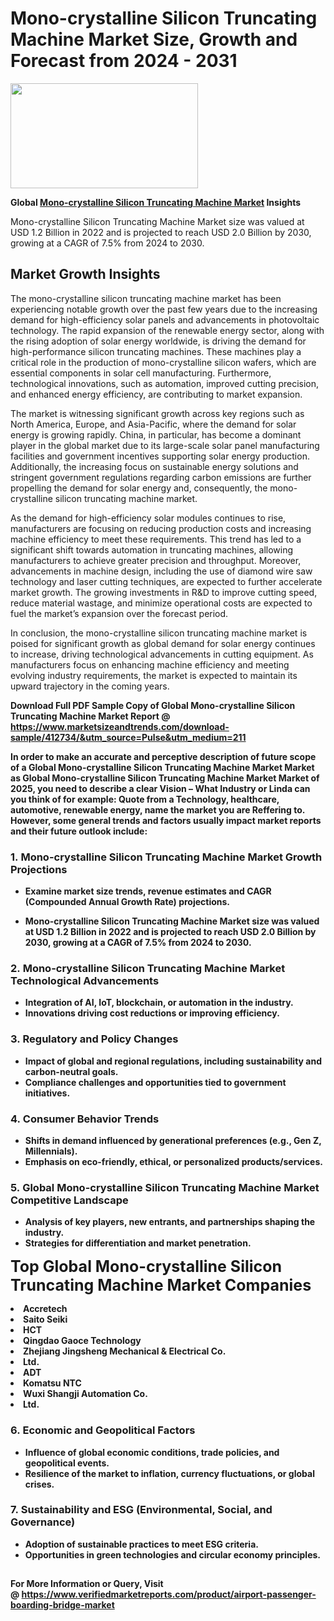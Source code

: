<H1>Mono-crystalline Silicon Truncating Machine Market Size, Growth and Forecast from 2024 - 2031</H1><img class="aligncenter size-medium wp-image-584254" src="https://thirdeyenews.in/wp-content/uploads/2024/09/Global-Market-Research-300x168.jpeg" alt="" width="300" height="168" /><p><strong>Global&nbsp;<a href="https://www.marketsizeandtrends.com/download-sample/412734/&amp;utm_source=Pulse&amp;utm_medium=211">Mono-crystalline Silicon Truncating Machine Market</a> Insights</strong></p><p>Mono-crystalline Silicon Truncating Machine Market size was valued at USD 1.2 Billion in 2022 and is projected to reach USD 2.0 Billion by 2030, growing at a CAGR of 7.5% from 2024 to 2030.</p><p><h2>Market Growth Insights</h2> <p>The mono-crystalline silicon truncating machine market has been experiencing notable growth over the past few years due to the increasing demand for high-efficiency solar panels and advancements in photovoltaic technology. The rapid expansion of the renewable energy sector, along with the rising adoption of solar energy worldwide, is driving the demand for high-performance silicon truncating machines. These machines play a critical role in the production of mono-crystalline silicon wafers, which are essential components in solar cell manufacturing. Furthermore, technological innovations, such as automation, improved cutting precision, and enhanced energy efficiency, are contributing to market expansion.</p> <p><strong></strong></p> <p>The market is witnessing significant growth across key regions such as North America, Europe, and Asia-Pacific, where the demand for solar energy is growing rapidly. China, in particular, has become a dominant player in the global market due to its large-scale solar panel manufacturing facilities and government incentives supporting solar energy production. Additionally, the increasing focus on sustainable energy solutions and stringent government regulations regarding carbon emissions are further propelling the demand for solar energy and, consequently, the mono-crystalline silicon truncating machine market.</p> <p>As the demand for high-efficiency solar modules continues to rise, manufacturers are focusing on reducing production costs and increasing machine efficiency to meet these requirements. This trend has led to a significant shift towards automation in truncating machines, allowing manufacturers to achieve greater precision and throughput. Moreover, advancements in machine design, including the use of diamond wire saw technology and laser cutting techniques, are expected to further accelerate market growth. The growing investments in R&D to improve cutting speed, reduce material wastage, and minimize operational costs are expected to fuel the market’s expansion over the forecast period.</p> <p>In conclusion, the mono-crystalline silicon truncating machine market is poised for significant growth as global demand for solar energy continues to increase, driving technological advancements in cutting equipment. As manufacturers focus on enhancing machine efficiency and meeting evolving industry requirements, the market is expected to maintain its upward trajectory in the coming years.</p> <p><strong></p><p><span class=""><strong>Download Full PDF Sample Copy of Global Mono-crystalline Silicon Truncating Machine Market Report</strong> @ <a href="https://www.marketsizeandtrends.com/download-sample/412734/&amp;utm_source=Pulse&amp;utm_medium=211" target="_blank">https://www.marketsizeandtrends.com/download-sample/412734/&amp;utm_source=Pulse&amp;utm_medium=211</a></span></p><p>In order to make an accurate and perceptive description of future scope of a Global&nbsp;Mono-crystalline Silicon Truncating Machine Market Market as Global&nbsp;Mono-crystalline Silicon Truncating Machine Market Market of 2025, you need to describe a clear Vision &ndash; What Industry or Linda can you think of for example: Quote from a Technology, healthcare, automotive, renewable energy, name the market you are Reffering to. However, some general trends and factors usually impact market reports and their future outlook include:</p><h3>1.&nbsp;<strong>Mono-crystalline Silicon Truncating Machine Market Growth Projections</strong></h3><ul><li>Examine market size trends, revenue estimates and CAGR (Compounded Annual Growth Rate) projections.</li><li><p>Mono-crystalline Silicon Truncating Machine Market size was valued at USD 1.2 Billion in 2022 and is projected to reach USD 2.0 Billion by 2030, growing at a CAGR of 7.5% from 2024 to 2030.</p></li></ul><h3>2.&nbsp;<strong>Mono-crystalline Silicon Truncating Machine Market Technological Advancements</strong></h3><ul><li>Integration of AI, IoT, blockchain, or automation in the industry.</li><li>Innovations driving cost reductions or improving efficiency.</li></ul><h3>3.&nbsp;<strong>Regulatory and Policy Changes</strong></h3><ul><li>Impact of global and regional regulations, including sustainability and carbon-neutral goals.</li><li>Compliance challenges and opportunities tied to government initiatives.</li></ul><h3>4.&nbsp;<strong>Consumer Behavior Trends</strong></h3><ul><li>Shifts in demand influenced by generational preferences (e.g., Gen Z, Millennials).</li><li>Emphasis on eco-friendly, ethical, or personalized products/services.</li></ul><h3>5.&nbsp;<strong>Global Mono-crystalline Silicon Truncating Machine Market Competitive Landscape</strong></h3><ul><li>Analysis of key players, new entrants, and partnerships shaping the industry.</li><li>Strategies for differentiation and market penetration.</li></ul><p data-pm-slice="1 1 []"><span style="color: inherit; font-family: inherit; font-size: 25px;">Top Global Mono-crystalline Silicon Truncating Machine Market Companies</span></p><div class="" data-test-id=""><p><li>Accretech</li><li> Saito Seiki</li><li> HCT</li><li> Qingdao Gaoce Technology</li><li> Zhejiang Jingsheng Mechanical & Electrical Co.</li><li>Ltd.</li><li> ADT</li><li> Komatsu NTC</li><li> Wuxi Shangji Automation Co.</li><li>Ltd.</li></p></div><h3>6.&nbsp;<strong>Economic and Geopolitical Factors</strong></h3><ul><li>Influence of global economic conditions, trade policies, and geopolitical events.</li><li>Resilience of the market to inflation, currency fluctuations, or global crises.</li></ul><h3>7.&nbsp;<strong>Sustainability and ESG (Environmental, Social, and Governance)</strong></h3><ul><li>Adoption of sustainable practices to meet ESG criteria.</li><li>Opportunities in green technologies and circular economy principles.</li></ul><h2><strong style="font-size: 14px;">For More Information or Query, Visit @&nbsp;</strong><a style="background-color: #ffffff; font-size: 14px;" href="https://www.marketsizeandtrends.com/report/mono-crystalline-silicon-truncating-machine-market/" target="_blank">https://www.verifiedmarketreports.com/product/airport-passenger-boarding-bridge-market</a></h2>
